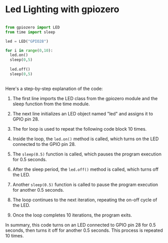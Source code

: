 # Led Lighting with gpiozero 

```python

from gpiozero import LED 
from time import sleep

led = LED("GPIO28") 

for i in range(0,10):
  led.on()
  sleep(0,5)
  
  led.off()
  sleep(0,5)
  
```
 Here's a step-by-step explanation of the code:

1. The first line imports the LED class from the gpiozero module and the sleep function from the time module.

2. The next line initializes an LED object named "led" and assigns it to GPIO pin 28.

3. The for loop is used to repeat the following code block 10 times.

4. Inside the loop, the `led.on()` method is called, which turns on the LED connected to the GPIO pin 28.

5. The `sleep(0.5)` function is called, which pauses the program execution for 0.5 seconds.

6. After the sleep period, the `led.off()` method is called, which turns off the LED.

7. Another `sleep(0.5)` function is called to pause the program execution for another 0.5 seconds.

8. The loop continues to the next iteration, repeating the on-off cycle of the LED.

9. Once the loop completes 10 iterations, the program exits.

In summary, this code turns on an LED connected to GPIO pin 28 for 0.5 seconds, then turns it off for another 0.5 seconds. This process is repeated 10 times.
